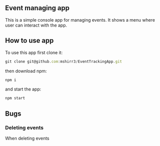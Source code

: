## Event managing app
This is a simple console app for managing events. It shows a menu where user can interact with the app.

## How to use app
To use this app first clone it:
``` javascript
git clone git@github.com:mshirr3/EventTrackingApp.git
```
then download npm:
``` javascript
npm i
```
and start the app:
``` javascript
npm start
```

## Bugs
### Deleting events
When deleting events 
